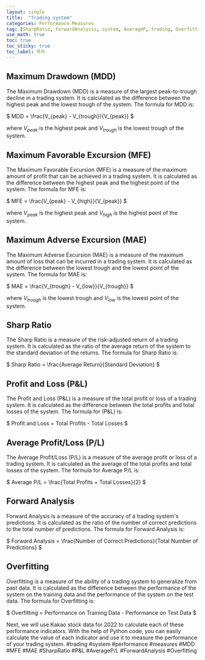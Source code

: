 ```yaml
---
layout: single
title:  "Trading system"
categories: Performance Measures
tag: [SharpRatio, ForwardAnalysis, system, AverageP, trading, Overfitting, measures, performance]
use_math: true
toc: true
toc_sticky: true
toc_label: 목차
---
```

## Maximum Drawdown (MDD)
The Maximum Drawdown (MDD) is a measure of the largest peak-to-trough decline in a trading system. It is calculated as the difference between the highest peak and the lowest trough of the system. The formula for MDD is:

$ MDD = \frac{V_{peak} - V_{trough}}{V_{peak}} $

where $V_{peak}$ is the highest peak and $V_{trough}$ is the lowest trough of the system.

## Maximum Favorable Excursion (MFE)
The Maximum Favorable Excursion (MFE) is a measure of the maximum amount of profit that can be achieved in a trading system. It is calculated as the difference between the highest peak and the highest point of the system. The formula for MFE is:

$ MFE = \frac{V_{peak} - V_{high}}{V_{peak}} $

where $V_{peak}$ is the highest peak and $V_{high}$ is the highest point of the system.

## Maximum Adverse Excursion (MAE)
The Maximum Adverse Excursion (MAE) is a measure of the maximum amount of loss that can be incurred in a trading system. It is calculated as the difference between the lowest trough and the lowest point of the system. The formula for MAE is:

$ MAE = \frac{V_{trough} - V_{low}}{V_{trough}} $

where $V_{trough}$ is the lowest trough and $V_{low}$ is the lowest point of the system.

## Sharp Ratio
The Sharp Ratio is a measure of the risk-adjusted return of a trading system. It is calculated as the ratio of the average return of the system to the standard deviation of the returns. The formula for Sharp Ratio is:

$ Sharp Ratio = \frac{Average Return}{Standard Deviation} $

## Profit and Loss (P&L)
The Profit and Loss (P&L) is a measure of the total profit or loss of a trading system. It is calculated as the difference between the total profits and total losses of the system. The formula for (P&L) is:

$ Profit and Loss = Total Profits - Total Losses $

## Average Profit/Loss (P/L)
The Average Profit/Loss (P/L) is a measure of the average profit or loss of a trading system. It is calculated as the average of the total profits and total losses of the system. The formula for Average P/L is:

$ Average P/L = \frac{Total Profits + Total Losses}{2} $

## Forward Analysis
Forward Analysis is a measure of the accuracy of a trading system's predictions. It is calculated as the ratio of the number of correct predictions to the total number of predictions. The formula for Forward Analysis is:

$ Forward Analysis = \frac{Number of Correct Predictions}{Total Number of Predictions} $

## Overfitting
Overfitting is a measure of the ability of a trading system to generalize from past data. It is calculated as the difference between the performance of the system on the training data and the performance of the system on the test data. The formula for Overfitting is:

$ Overfitting = Performance on Training Data - Performance on Test Data $

Next, we will use Kakao stock data for 2022 to calculate each of these performance indicators. With the help of Python code, you can easily calculate the value of each indicator and use it to measure the performance of your trading system. #trading #system #performance #measures #MDD #MFE #MAE #SharpRatio #P&L #AverageP/L #ForwardAnalysis #Overfitting

